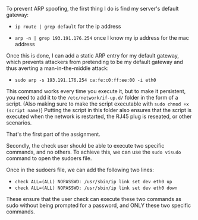 To prevent ARP spoofing, the first thing I do is find my server's default gateway:

- `ip route | grep default` for the ip address

- `arp -n | grep 193.191.176.254` once I know my ip address for the mac address


Once this is done, I can add a static ARP entry for my default gateway, which prevents attackers from pretending to be my default gateway and thus averting a man-in-the-middle attack:

- `sudo arp -s 193.191.176.254 ca:fe:c0:ff:ee:00 -i eth0`

This command works every time you execute it, but to make it persistent, you need to add it 
to the `/etc/network/if-up.d/` folder in the form of a script. (Also making sure to make the script executable
with `sudo chmod +x (script name)`)
Putting the script in this folder also ensures that the script is executed when the network is restarted,
the RJ45 plug is reseated, or other scenarios.

That's the first part of the assignment. 

Secondly, the check user should be able to execute two specific commands, and no others.
To achieve this, we can use the `sudo visudo` command to open the sudoers file.

Once in the sudoers file, we can add the following two lines:


- `check ALL=(ALL) NOPASSWD: /usr/sbin/ip link set dev eth0 up`
- `check ALL=(ALL) NOPASSWD: /usr/sbin/ip link set dev eth0 down`

These ensure that the user check can execute these two commands as sudo without being prompted for a password,
and ONLY these two specific commands.

